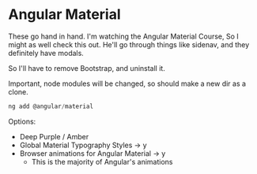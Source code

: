 # Angular Material

These go hand in hand. I'm watching the Angular Material Course, So I might as well check this out.
He'll go through things like sidenav, and they definitely have modals.  

So I'll have to remove Bootstrap, and uninstall it.  

Important, node modules will be changed, so should make a new dir as a clone.

```ps1
ng add @angular/material
```

Options:

- Deep Purple / Amber
- Global Material Typography Styles -> y
- Browser animations for Angular Material -> y
  - This is the majority of Angular's animations
